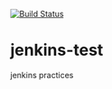 <!-- [![Jenkins Test](https://img.shields.io/badge/test-passing-brightgreen.svg)](http://hoooober1.mylabserver.com:8080/blue/organizations/jenkins/gittest/activity)
[![build record](https://img.shields.io/badge/latest%20build-2018%2F4%2F29-pink.svg)]() -->

<!-- [![Build Status](http://54.254.136.246:8080/job/gittest/badge/icon)](http://54.254.136.246:8080/job/gittest/) -->
[![Build Status](http://54.254.136.246:8080/buildStatus/icon?job=gittest)](http://54.254.136.246:8080/job/gittest/)
<!-- [![Build Status](http://54.254.136.246:8080/job/gittest/badge/icon)](http://54.254.136.246:8080/job/gittest) -->
# jenkins-test
jenkins practices
